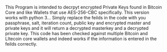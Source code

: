 This Program is intended to decrpyt encrypted Private Keys found in Bitcoin Core and like Wallets that use AES-256-CBC specifically.
This version works with python 3...
Simply replace the feilds in the code with you passphrase, salt, iteration count, public key and encrypted master and private keys and it will return a decrypted masterkey and a decrypted private key.
This code has been checked against multiple Bitcoin and LItecoin core wallets and indeed works if the information is entered in the feilds correctly.
